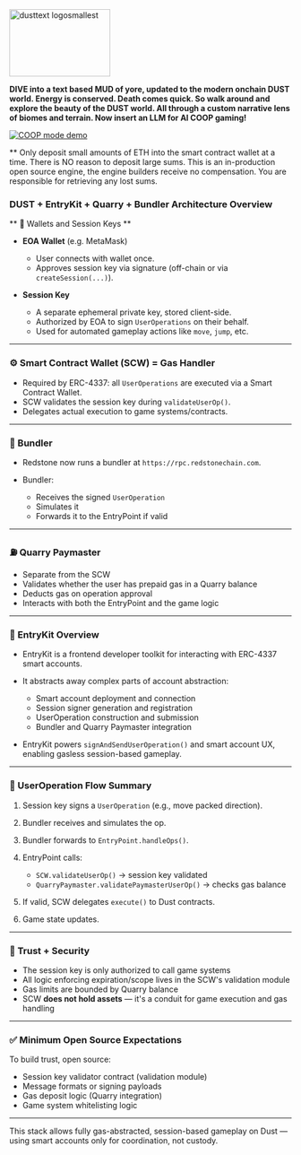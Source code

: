 <img width="180" height="120" alt="dusttext logosmallest" src="https://github.com/user-attachments/assets/8548d4dd-6d34-44d6-8016-e3da2efaf1a0" />

**DIVE into a text based MUD of yore, updated to the modern onchain DUST world. Energy is conserved. Death comes quick. So walk around and explore the beauty of the DUST world.  All through a custom narrative lens of biomes and terrain. Now insert an LLM for AI COOP gaming!** 

[![COOP mode demo](https://img.youtube.com/vi/AUYvukfKF5I/0.jpg)](https://www.youtube.com/watch?v=AUYvukfKF5I)

** Only deposit small amounts of ETH into the smart contract wallet at a time. There is NO reason to deposit large sums. This is an in-production open source engine, the engine builders receive no compensation. You are responsible for retrieving any lost sums.

### DUST + EntryKit + Quarry + Bundler Architecture Overview
** 🔑 Wallets and Session Keys **

* **EOA Wallet** (e.g. MetaMask)

  * User connects with wallet once.
  * Approves session key via signature (off-chain or via `createSession(...)`).

* **Session Key**

  * A separate ephemeral private key, stored client-side.
  * Authorized by EOA to sign `UserOperations` on their behalf.
  * Used for automated gameplay actions like `move`, `jump`, etc.

---

### ⚙️ Smart Contract Wallet (SCW) = Gas Handler

* Required by ERC-4337: all `UserOperations` are executed via a Smart Contract Wallet.
* SCW validates the session key during `validateUserOp()`.
* Delegates actual execution to game systems/contracts.

---

### 🚛 Bundler

* Redstone now runs a bundler at `https://rpc.redstonechain.com`.
* Bundler:

  * Receives the signed `UserOperation`
  * Simulates it
  * Forwards it to the EntryPoint if valid

---

### ⛽ Quarry Paymaster

* Separate from the SCW
* Validates whether the user has prepaid gas in a Quarry balance
* Deducts gas on operation approval
* Interacts with both the EntryPoint and the game logic

---

### 🧰 EntryKit Overview

* EntryKit is a frontend developer toolkit for interacting with ERC-4337 smart accounts.
* It abstracts away complex parts of account abstraction:

  * Smart account deployment and connection
  * Session signer generation and registration
  * UserOperation construction and submission
  * Bundler and Quarry Paymaster integration
* EntryKit powers `signAndSendUserOperation()` and smart account UX, enabling gasless session-based gameplay.

---

### 🧾 UserOperation Flow Summary

1. Session key signs a `UserOperation` (e.g., move packed direction).
2. Bundler receives and simulates the op.
3. Bundler forwards to `EntryPoint.handleOps()`.
4. EntryPoint calls:

   * `SCW.validateUserOp()` → session key validated
   * `QuarryPaymaster.validatePaymasterUserOp()` → checks gas balance
5. If valid, SCW delegates `execute()` to Dust contracts.
6. Game state updates.

---

### 🧠 Trust + Security

* The session key is only authorized to call game systems
* All logic enforcing expiration/scope lives in the SCW's validation module
* Gas limits are bounded by Quarry balance
* SCW **does not hold assets** — it's a conduit for game execution and gas handling

---

### ✅ Minimum Open Source Expectations

To build trust, open source:

* Session key validator contract (validation module)
* Message formats or signing payloads
* Gas deposit logic (Quarry integration)
* Game system whitelisting logic

---

This stack allows fully gas-abstracted, session-based gameplay on Dust — using smart accounts only for coordination, not custody.
